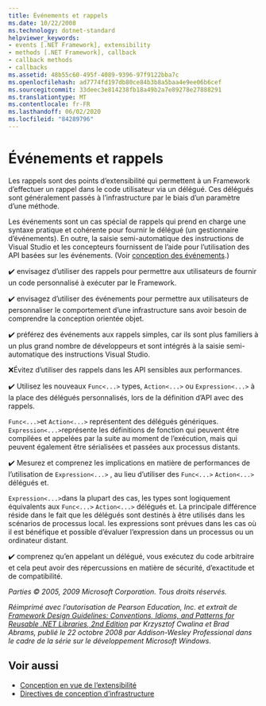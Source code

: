 ```yaml
---
title: Événements et rappels
ms.date: 10/22/2008
ms.technology: dotnet-standard
helpviewer_keywords:
- events [.NET Framework], extensibility
- methods [.NET Framework], callback
- callback methods
- callbacks
ms.assetid: 48b55c60-495f-4089-9396-97f9122bba7c
ms.openlocfilehash: ad7774fd197db80ce84b3b8a5baa4e9ee06b6cef
ms.sourcegitcommit: 33deec3e814238fb18a49b2a7e89278e27888291
ms.translationtype: MT
ms.contentlocale: fr-FR
ms.lasthandoff: 06/02/2020
ms.locfileid: "84289796"
---
```

# <a name="events-and-callbacks"></a>Événements et rappels
Les rappels sont des points d’extensibilité qui permettent à un Framework d’effectuer un rappel dans le code utilisateur via un délégué. Ces délégués sont généralement passés à l’infrastructure par le biais d’un paramètre d’une méthode.

 Les événements sont un cas spécial de rappels qui prend en charge une syntaxe pratique et cohérente pour fournir le délégué (un gestionnaire d’événements). En outre, la saisie semi-automatique des instructions de Visual Studio et les concepteurs fournissent de l’aide pour l’utilisation des API basées sur les événements. (Voir [conception des événements](event.md).)

 ✔️ envisagez d’utiliser des rappels pour permettre aux utilisateurs de fournir un code personnalisé à exécuter par le Framework.

 ✔️ envisagez d’utiliser des événements pour permettre aux utilisateurs de personnaliser le comportement d’une infrastructure sans avoir besoin de comprendre la conception orientée objet.

 ✔️ préférez des événements aux rappels simples, car ils sont plus familiers à un plus grand nombre de développeurs et sont intégrés à la saisie semi-automatique des instructions Visual Studio.

 ❌Évitez d’utiliser des rappels dans les API sensibles aux performances.

 ✔️ Utilisez les nouveaux `Func<...>` types, `Action<...>` ou `Expression<...>` à la place des délégués personnalisés, lors de la définition d’API avec des rappels.

 `Func<...>`et `Action<...>` représentent des délégués génériques. `Expression<...>`représente les définitions de fonction qui peuvent être compilées et appelées par la suite au moment de l’exécution, mais qui peuvent également être sérialisées et passées aux processus distants.

 ✔️ Mesurez et comprenez les implications en matière de performances de l’utilisation de `Expression<...>` , au lieu d’utiliser des `Func<...>` `Action<...>` délégués et.

 `Expression<...>`dans la plupart des cas, les types sont logiquement équivalents aux `Func<...>` `Action<...>` délégués et. La principale différence réside dans le fait que les délégués sont destinés à être utilisés dans les scénarios de processus local. les expressions sont prévues dans les cas où il est bénéfique et possible d’évaluer l’expression dans un processus ou un ordinateur distant.

 ✔️ comprenez qu’en appelant un délégué, vous exécutez du code arbitraire et cela peut avoir des répercussions en matière de sécurité, d’exactitude et de compatibilité.

 *Parties © 2005, 2009 Microsoft Corporation. Tous droits réservés.*

 *Réimprimé avec l’autorisation de Pearson Education, Inc. et extrait de [Framework Design Guidelines: Conventions, Idioms, and Patterns for Reusable .NET Libraries, 2nd Edition](https://www.informit.com/store/framework-design-guidelines-conventions-idioms-and-9780321545619) par Krzysztof Cwalina et Brad Abrams, publié le 22 octobre 2008 par Addison-Wesley Professional dans le cadre de la série sur le développement Microsoft Windows.*

## <a name="see-also"></a>Voir aussi

- [Conception en vue de l’extensibilité](designing-for-extensibility.md)
- [Directives de conception d’infrastructure](index.md)
